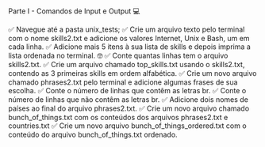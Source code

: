 Parte I - Comandos de Input e Output 💻

✅  Navegue até a pasta unix_tests;
✅  Crie um arquivo texto pelo terminal com o nome skills2.txt e adicione os valores Internet, Unix e Bash, um em cada linha.
✅  Adicione mais 5 itens à sua lista de skills e depois imprima a lista ordenada no terminal. 🤓
✅  Conte quantas linhas tem o arquivo skills2.txt.
✅  Crie um arquivo chamado top_skills.txt usando o skills2.txt, contendo as 3 primeiras skills em ordem alfabética.
✅  Crie um novo arquivo chamado phrases2.txt pelo terminal e adicione algumas frases de sua escolha.
✅  Conte o número de linhas que contêm as letras br.
✅  Conte o número de linhas que não contêm as letras br.
✅  Adicione dois nomes de países ao final do arquivo phrases2.txt.
✅  Crie um novo arquivo chamado bunch_of_things.txt com os conteúdos dos arquivos phrases2.txt e countries.txt
✅  Crie um novo arquivo bunch_of_things_ordered.txt com o conteúdo do arquivo bunch_of_things.txt ordenado.
